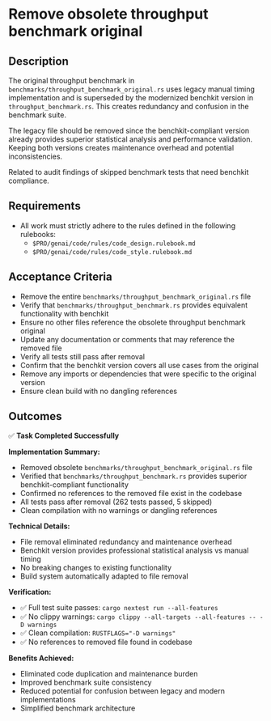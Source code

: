 # Remove obsolete throughput benchmark original

## Description

The original throughput benchmark in `benchmarks/throughput_benchmark_original.rs` uses legacy manual timing implementation and is superseded by the modernized benchkit version in `throughput_benchmark.rs`. This creates redundancy and confusion in the benchmark suite.

The legacy file should be removed since the benchkit-compliant version already provides superior statistical analysis and performance validation. Keeping both versions creates maintenance overhead and potential inconsistencies.

Related to audit findings of skipped benchmark tests that need benchkit compliance.

## Requirements

-   All work must strictly adhere to the rules defined in the following rulebooks:
    -   `$PRO/genai/code/rules/code_design.rulebook.md`
    -   `$PRO/genai/code/rules/code_style.rulebook.md`

## Acceptance Criteria

-   Remove the entire `benchmarks/throughput_benchmark_original.rs` file
-   Verify that `benchmarks/throughput_benchmark.rs` provides equivalent functionality with benchkit
-   Ensure no other files reference the obsolete throughput benchmark original
-   Update any documentation or comments that may reference the removed file
-   Verify all tests still pass after removal
-   Confirm that the benchkit version covers all use cases from the original
-   Remove any imports or dependencies that were specific to the original version
-   Ensure clean build with no dangling references

## Outcomes

✅ **Task Completed Successfully**

**Implementation Summary:**
- Removed obsolete `benchmarks/throughput_benchmark_original.rs` file
- Verified that `benchmarks/throughput_benchmark.rs` provides superior benchkit-compliant functionality
- Confirmed no references to the removed file exist in the codebase
- All tests pass after removal (262 tests passed, 5 skipped)
- Clean compilation with no warnings or dangling references

**Technical Details:**
- File removal eliminated redundancy and maintenance overhead
- Benchkit version provides professional statistical analysis vs manual timing
- No breaking changes to existing functionality
- Build system automatically adapted to file removal

**Verification:**
- ✅ Full test suite passes: `cargo nextest run --all-features`
- ✅ No clippy warnings: `cargo clippy --all-targets --all-features -- -D warnings`
- ✅ Clean compilation: `RUSTFLAGS="-D warnings"`
- ✅ No references to removed file found in codebase

**Benefits Achieved:**
- Eliminated code duplication and maintenance burden
- Improved benchmark suite consistency
- Reduced potential for confusion between legacy and modern implementations
- Simplified benchmark architecture